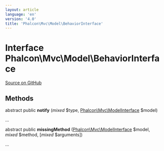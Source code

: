 ```yaml
---
layout: article
language: 'en'
version: '4.0'
title: 'Phalcon\Mvc\Model\BehaviorInterface'
---
```

# Interface **Phalcon\Mvc\Model\BehaviorInterface**

<a href="https://github.com/phalcon/cphalcon/tree/v4.0.0/phalcon/mvc/model/behaviorinterface.zep" class="btn btn-default btn-sm">Source on GitHub</a>

## Methods
abstract public  **notify** (*mixed* $type, [Phalcon\Mvc\ModelInterface](api/Phalcon_Mvc_ModelInterface) $model)

...


abstract public  **missingMethod** ([Phalcon\Mvc\ModelInterface](api/Phalcon_Mvc_ModelInterface) $model, *mixed* $method, [*mixed* $arguments])

...


